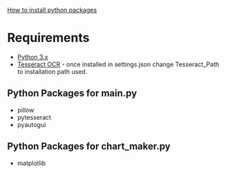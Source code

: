 [How to install python packages](https://packaging.python.org/en/latest/tutorials/installing-packages/)

# Requirements
- [Python 3.x](https://www.python.org/downloads/)
- [Tesseract OCR](https://github.com/UB-Mannheim/tesseract/wiki) - once installed in settings.json change Tesseract_Path to installation path used.

## Python Packages for main.py
- pillow
- pytesseract
- pyautogui

## Python Packages for chart_maker.py
- matplotlib
